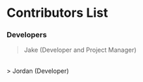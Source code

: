 # Contributors List
### Developers
> Jake (Developer and Project Manager)
</br>
> Jordan (Developer)
